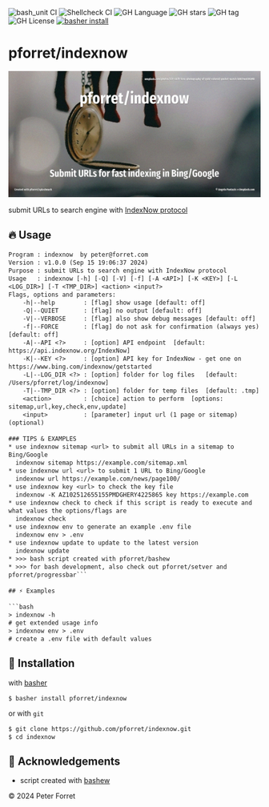 ![bash_unit CI](https://github.com/pforret/indexnow/workflows/bash_unit%20CI/badge.svg)
![Shellcheck CI](https://github.com/pforret/indexnow/workflows/Shellcheck%20CI/badge.svg)
![GH Language](https://img.shields.io/github/languages/top/pforret/indexnow)
![GH stars](https://img.shields.io/github/stars/pforret/indexnow)
![GH tag](https://img.shields.io/github/v/tag/pforret/indexnow)
![GH License](https://img.shields.io/github/license/pforret/indexnow)
[![basher install](https://img.shields.io/badge/basher-install-white?logo=gnu-bash&style=flat)](https://www.basher.it/package/)

# pforret/indexnow

![](assets/indexnow.jpg)

submit URLs to search engine with [IndexNow protocol](https://www.bing.com/indexnow/getstarted)

## 🔥 Usage

```
Program : indexnow  by peter@forret.com
Version : v1.0.0 (Sep 15 19:06:37 2024)
Purpose : submit URLs to search engine with IndexNow protocol
Usage   : indexnow [-h] [-Q] [-V] [-f] [-A <API>] [-K <KEY>] [-L <LOG_DIR>] [-T <TMP_DIR>] <action> <input?>
Flags, options and parameters:
    -h|--help        : [flag] show usage [default: off]
    -Q|--QUIET       : [flag] no output [default: off]
    -V|--VERBOSE     : [flag] also show debug messages [default: off]
    -f|--FORCE       : [flag] do not ask for confirmation (always yes) [default: off]
    -A|--API <?>     : [option] API endpoint  [default: https://api.indexnow.org/IndexNow]
    -K|--KEY <?>     : [option] API key for IndexNow - get one on https://www.bing.com/indexnow/getstarted
    -L|--LOG_DIR <?> : [option] folder for log files   [default: /Users/pforret/log/indexnow]
    -T|--TMP_DIR <?> : [option] folder for temp files  [default: .tmp]
    <action>         : [choice] action to perform  [options: sitemap,url,key,check,env,update]
    <input>          : [parameter] input url (1 page or sitemap) (optional)
                                  
### TIPS & EXAMPLES
* use indexnow sitemap <url> to submit all URLs in a sitemap to Bing/Google
  indexnow sitemap https://example.com/sitemap.xml
* use indexnow url <url> to submit 1 URL to Bing/Google
  indexnow url https://example.com/news/page100/
* use indexnow key <url> to check the key file
  indexnow -K AZ102512655155PMDGHERY4225865 key https://example.com
* use indexnow check to check if this script is ready to execute and what values the options/flags are
  indexnow check
* use indexnow env to generate an example .env file
  indexnow env > .env
* use indexnow update to update to the latest version
  indexnow update
* >>> bash script created with pforret/bashew
* >>> for bash development, also check out pforret/setver and pforret/progressbar```

## ⚡️ Examples

```bash
> indexnow -h 
# get extended usage info
> indexnow env > .env
# create a .env file with default values
```

## 🚀 Installation

with [basher](https://github.com/basherpm/basher)

	$ basher install pforret/indexnow

or with `git`

	$ git clone https://github.com/pforret/indexnow.git
	$ cd indexnow

## 📝 Acknowledgements

* script created with [bashew](https://github.com/pforret/bashew)

&copy; 2024 Peter Forret


